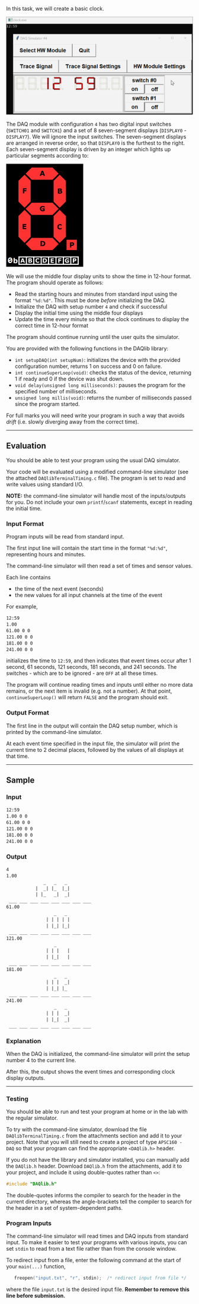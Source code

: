 In this task, we will create a basic clock.

![clock](./assets/clock.gif)

The DAQ module with configuration `4` has two digital input switches (`SWITCH01` and `SWITCH1`) and a set of 8 seven-segment displays (`DISPLAY0` - `DISPLAY7`).  We will ignore the input switches.  The seven-segment displays are arranged in reverse order, so that `DISPLAY0` is the furthest to the right.  Each seven-segment display is driven by an integer which lights up particular segments according to:

![7sd](assets/seven_segment_display.png)

We will use the middle four display units to show the time in 12-hour format.  The program should operate as follows:

- Read the starting hours and minutes from standard input using the format `"%d:%d"`.  This must be done *before* initializing the DAQ.
- Initialize the DAQ with setup number `4` and check if successful
- Display the initial time using the middle four displays
- Update the time every minute so that the clock continues to display the correct time in 12-hour format

The program should continue running until the user quits the simulator.

You are provided with the following functions in the DAQlib library:

- `int setupDAQ(int setupNum)`: initializes the device with the provided configuration number, returns 1 on success and 0 on failure.
- `int continueSuperLoop(void)`: checks the status of the device, returning 1 if ready and 0 if the device was shut down.
- `void delay(unsigned long milliseconds)`: pauses the program for the specified number of milliseconds.
- `unsigned long millis(void)`: returns the number of milliseconds passed since the program started.

For full marks you will need write your program in such a way that avoids *drift* (i.e. slowly diverging away from the correct time).

---

## Evaluation

You should be able to test your program using the usual DAQ simulator.  

Your code will be evaluated using a modified command-line simulator (see the attached `DAQlibTerminalTiming.c` file).  The program is set to read and write values using standard I/O.

**NOTE:** the command-line simulator will handle most of the inputs/outputs for you.  Do not include your own `printf`/`scanf` statements, except in reading the initial time.

### Input Format

Program inputs will be read from standard input.

The first input line will contain the start time in the format `"%d:%d"`, representing hours and minutes.

The command-line simulator will then read a set of times and sensor values.

Each line contains
- the time of the next event (seconds)
- the new values for all input channels at the time of the event

For example,
```default
12:59
1.00
61.00 0 0
121.00 0 0
181.00 0 0
241.00 0 0
```
initializes the time to `12:59`, and then indicates that event times occur after 1 second, 61 seconds, 121 seconds, 181 seconds, and 241 seconds.  The switches - which are to be ignored - are `OFF` at all these times.

The program will continue reading times and inputs until either no more data remains, or the next item is invalid (e.g. not a number).  At that point, `continueSuperLoop()` will return `FALSE` and the program should exit.

### Output Format

The first line in the output will contain the DAQ setup number, which is printed by the command-line simulator.

At each event time specified in the input file, the simulator will print the current time to 2 decimal places, followed by the values of all displays at that time.

---

## Sample

### Input
```default
12:59
1.00 0 0
61.00 0 0
121.00 0 0
181.00 0 0
241.00 0 0
```

### Output
```default
4
1.00
              _   _   _          
           |  _| |_  |_|         
           | |_   _|  _|         
 ___ ___ ___ ___ ___ ___ ___ ___ 
61.00
                  _   _          
               | | | | |         
               | |_| |_|         
 ___ ___ ___ ___ ___ ___ ___ ___ 
121.00
                  _              
               | | |   |         
               | |_|   |         
 ___ ___ ___ ___ ___ ___ ___ ___ 
181.00
                  _   _          
               | | |  _|         
               | |_| |_          
 ___ ___ ___ ___ ___ ___ ___ ___ 
241.00
                  _   _          
               | | |  _|         
               | |_|  _|         
 ___ ___ ___ ___ ___ ___ ___ ___ 
```

### Explanation

When the DAQ is initialized, the command-line simulator will print the setup number 4 to the current line.

After this, the output shows the event times and corresponding clock display outputs.

---

### Testing

You should be able to run and test your program at home or in the lab with the regular simulator.

To try with the command-line simulator, download the file `DAQlibTerminalTiming.c` from the attachments section and add it to your project.  Note that you will still need to create a project of type `APSC160 - DAQ` so that your program can find the appropriate `<DAQlib.h>` header.  

If you do not have the library and simulator installed, you can manually add the `DAQlib.h` header.  Download `DAQlib.h` from the attachments, add it to your project, and include it using double-quotes rather than `<>`:

```c
#include "DAQlib.h"
```

The double-quotes informs the compiler to search for the header in the current directory, whereas the angle-brackets tell the compiler to search for the header in a set of system-dependent paths.

### Program Inputs

The command-line simulator will read times and DAQ inputs from standard input.  To make it easier to test your programs with various inputs, you can set `stdin` to read from a text file rather than from the console window.

To redirect input from a file, enter the following command at the start of your `main(...)` function, 
```c
   freopen("input.txt", "r", stdin);  /* redirect input from file */
```
where the file `input.txt` is the desired input file.  **Remember to remove this line before submission.**

